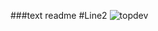 ###text readme
#Line2
![topdev](https://png.pngtree.com/thumb_back/fh260/background/20230511/pngtree-nature-background-sunset-wallpaer-with-beautiful-flower-farms-image_2592160.jpg)